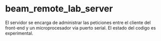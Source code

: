 # beam_remote_lab_server
 El servidor se encarga de administrar las peticiones entre el cliente del front-end y un microprocesador  via puerto serial.
El estado del codigo  es experimental. 
